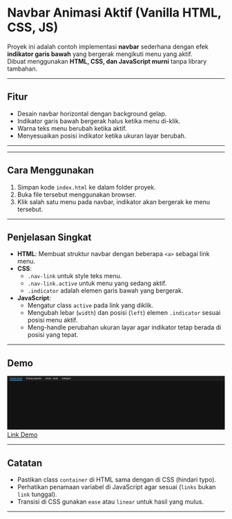 # Navbar Animasi Aktif (Vanilla HTML, CSS, JS)

Proyek ini adalah contoh implementasi **navbar** sederhana dengan efek **indikator garis bawah** yang bergerak mengikuti menu yang aktif.  
Dibuat menggunakan **HTML, CSS, dan JavaScript murni** tanpa library tambahan.

---

## Fitur
- Desain navbar horizontal dengan background gelap.
- Indikator garis bawah bergerak halus ketika menu di-klik.
- Warna teks menu berubah ketika aktif.
- Menyesuaikan posisi indikator ketika ukuran layar berubah.

---

---

## Cara Menggunakan
1. Simpan kode `index.html` ke dalam folder proyek.
2. Buka file tersebut menggunakan browser.
3. Klik salah satu menu pada navbar, indikator akan bergerak ke menu tersebut.

---

## Penjelasan Singkat
- **HTML**: Membuat struktur navbar dengan beberapa `<a>` sebagai link menu.
- **CSS**:
  - `.nav-link` untuk style teks menu.
  - `.nav-link.active` untuk menu yang sedang aktif.
  - `.indicator` adalah elemen garis bawah yang bergerak.
- **JavaScript**:
  - Mengatur class `active` pada link yang diklik.
  - Mengubah lebar (`width`) dan posisi (`left`) elemen `.indicator` sesuai posisi menu aktif.
  - Meng-handle perubahan ukuran layar agar indikator tetap berada di posisi yang tepat.

---

## Demo
<img src="ss.png"></img>
<a href="https://kayissun.github.io/navbar-animasi/">Link Demo</a>

---

## Catatan
- Pastikan class `container` di HTML sama dengan di CSS (hindari typo).
- Perhatikan penamaan variabel di JavaScript agar sesuai (`links` bukan `link` tunggal).
- Transisi di CSS gunakan `ease` atau `linear` untuk hasil yang mulus.

---

